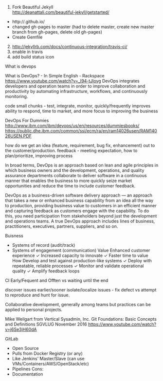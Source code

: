 
1. Fork Beautiful Jekyll<br/>http://deanattali.com/beautiful-jekyll/getstarted/
  * http://<user>.github.io/<project>
  * changed gh-pages to master (had to delete master, create new master branch from gh-pages, delete old gh-pages)
  * Create Gemfile
2. http://jekyllrb.com/docs/continuous-integration/travis-ci/
3. enable in travis
4. add build status icon

What is devops

What is DevOps? - In Simple English - Rackspace
https://www.youtube.com/watch?v=_I94-tJlovg
DevOps integrates developers and operation teams in order to improve collaboration and productivity by automating infrastructure, workflows, and continuously monitoring.

code small chunks - test, integrate, monitor, quickly/frequently
improves ability to respond, time to market, and more focus to improving the business

DevOps For Dummies
http://www.ibm.com/ibm/devops/us/en/resources/dummiesbooks/
https://public.dhe.ibm.com/common/ssi/ecm/ra/en/ram14026usen/RAM14026USEN.PDF

how do we get an idea (feature, requirement, bug fix, enhancement) out to the customer/production. feedback - meeting expectation, how to plan/prioritize, improving process

 In
broad terms, DevOps is an approach based on lean and agile
principles in which business owners and the development,
operations, and quality assurance departments collaborate to
deliver software in a continuous manner that enables the business
to more quickly seize market opportunities and reduce
the time to include customer feedback.

 DevOps as a business-driven software
delivery approach — an approach that takes a new or enhanced
business capability from an idea all the way to production, providing
business value to customers in an efficient manner and
capturing feedback as customers engage with the capability.
To do this, you need participation from stakeholders beyond
just the development and operations teams. A true DevOps
approach includes lines of business, practitioners, executives,
partners, suppliers, and so on.

Buisness
* Systems of record (audit/track)
* Systems of engagement (communication)
Value
 Enhanced customer experience
 ✓ Increased capacity to innovate
 ✓ Faster time to value
How
 Develop and test against production-like systems
 ✓ Deploy with repeatable, reliable processes
 ✓ Monitor and validate operational quality
 ✓ Amplify feedback loops

CI
Early/Fequent and Offten
vs waiting until the end

discover issues earlier/sooner
isolate/localize issues - fix defect vs attempt to reproduce and hunt for issue.

Collaborative development, generally among teams but practices can be applied to personal projects.


Mike Weilgart from Vertical Sysadmin, Inc.
Git Foundations: Basic Concepts and Definitions
SGVLUG November 2016
https://www.youtube.com/watch?v=j6Se3jH60dA

GitLab
- Open Source
- Pulls from Docker Registry (or any)
- Like Jenkins' Master/Slave (can use VMs/Containers/AWS/OpenStack/etc)
- Pipelines
Cons:
- Documentation
